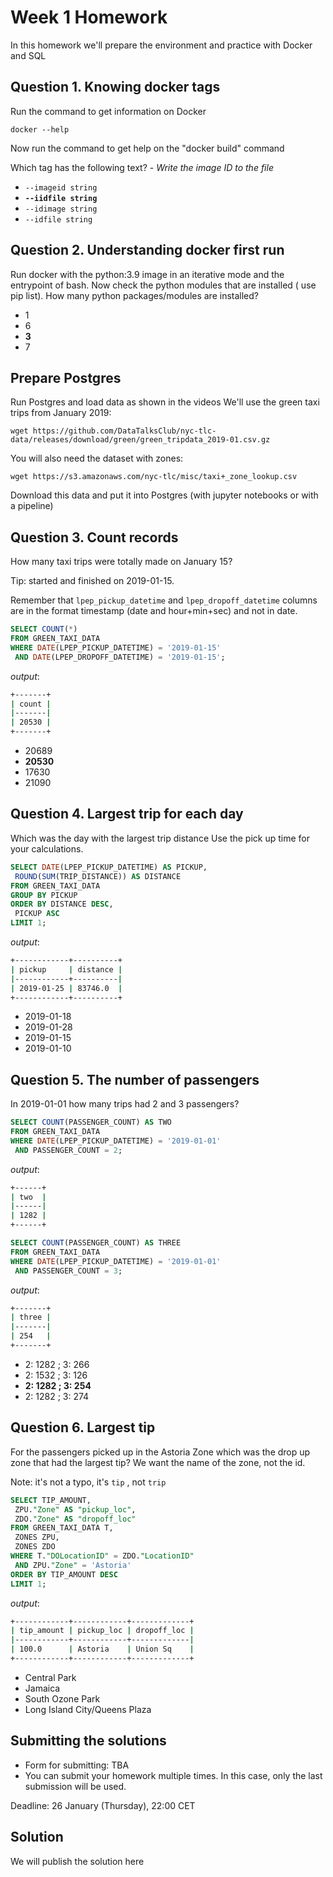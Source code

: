 # Week 1 Homework

In this homework we'll prepare the environment and practice with Docker and SQL

## Question 1. Knowing docker tags

Run the command to get information on Docker

```docker --help```

Now run the command to get help on the "docker build" command

Which tag has the following text? - *Write the image ID to the file*

- `--imageid string`
- **`--iidfile string`**
- `--idimage string`
- `--idfile string`

## Question 2. Understanding docker first run

Run docker with the python:3.9 image in an iterative mode and the entrypoint of bash.
Now check the python modules that are installed ( use pip list).
How many python packages/modules are installed?

- 1
- 6
- **3**
- 7

## Prepare Postgres

Run Postgres and load data as shown in the videos We'll use the green taxi trips from January 2019:

```wget https://github.com/DataTalksClub/nyc-tlc-data/releases/download/green/green_tripdata_2019-01.csv.gz```

You will also need the dataset with zones:

```wget https://s3.amazonaws.com/nyc-tlc/misc/taxi+_zone_lookup.csv```

Download this data and put it into Postgres (with jupyter notebooks or with a pipeline)

## Question 3. Count records

How many taxi trips were totally made on January 15?

Tip: started and finished on 2019-01-15.

Remember that `lpep_pickup_datetime` and `lpep_dropoff_datetime` columns are in the format timestamp (date and hour+min+sec) and not in date.

```sql
SELECT COUNT(*)
FROM GREEN_TAXI_DATA
WHERE DATE(LPEP_PICKUP_DATETIME) = '2019-01-15'
 AND DATE(LPEP_DROPOFF_DATETIME) = '2019-01-15';
```

*output*:

```bash
+-------+
| count |
|-------|
| 20530 |
+-------+
```

- 20689
- **20530**
- 17630
- 21090

## Question 4. Largest trip for each day

Which was the day with the largest trip distance
Use the pick up time for your calculations.

```sql
SELECT DATE(LPEP_PICKUP_DATETIME) AS PICKUP,
 ROUND(SUM(TRIP_DISTANCE)) AS DISTANCE
FROM GREEN_TAXI_DATA
GROUP BY PICKUP
ORDER BY DISTANCE DESC,
 PICKUP ASC
LIMIT 1;
```

*output*:

```bash
+------------+----------+
| pickup     | distance |
|------------+----------|
| 2019-01-25 | 83746.0  |
+------------+----------+
```

- 2019-01-18
- 2019-01-28
- 2019-01-15
- 2019-01-10

## Question 5. The number of passengers

In 2019-01-01 how many trips had 2 and 3 passengers?

```sql
SELECT COUNT(PASSENGER_COUNT) AS TWO
FROM GREEN_TAXI_DATA
WHERE DATE(LPEP_PICKUP_DATETIME) = '2019-01-01'
 AND PASSENGER_COUNT = 2;
```

*output*:

```bash
+------+
| two  |
|------|
| 1282 |
+------+
```

```sql
SELECT COUNT(PASSENGER_COUNT) AS THREE
FROM GREEN_TAXI_DATA
WHERE DATE(LPEP_PICKUP_DATETIME) = '2019-01-01'
 AND PASSENGER_COUNT = 3;
```

*output*:

```bash
+-------+
| three |
|-------|
| 254   |
+-------+
```

- 2: 1282 ; 3: 266
- 2: 1532 ; 3: 126
- **2: 1282 ; 3: 254**
- 2: 1282 ; 3: 274

## Question 6. Largest tip

For the passengers picked up in the Astoria Zone which was the drop up zone that had the largest tip?
We want the name of the zone, not the id.

Note: it's not a typo, it's `tip` , not `trip`

```sql
SELECT TIP_AMOUNT,
 ZPU."Zone" AS "pickup_loc",
 ZDO."Zone" AS "dropoff_loc"
FROM GREEN_TAXI_DATA T,
 ZONES ZPU,
 ZONES ZDO
WHERE T."DOLocationID" = ZDO."LocationID"
 AND ZPU."Zone" = 'Astoria'
ORDER BY TIP_AMOUNT DESC
LIMIT 1;
```

*output*:

```bash
+------------+------------+-------------+
| tip_amount | pickup_loc | dropoff_loc |
|------------+------------+-------------|
| 100.0      | Astoria    | Union Sq    |
+------------+------------+-------------+
```

- Central Park
- Jamaica
- South Ozone Park
- Long Island City/Queens Plaza

## Submitting the solutions

- Form for submitting: TBA
- You can submit your homework multiple times. In this case, only the last submission will be used.

Deadline: 26 January (Thursday), 22:00 CET

## Solution

We will publish the solution here
